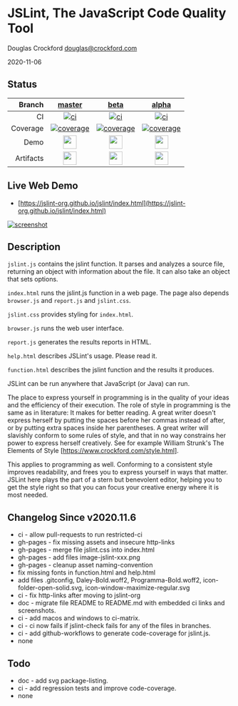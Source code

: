 # JSLint, The JavaScript Code Quality Tool

Douglas Crockford
douglas@crockford.com

2020-11-06

## Status
| Branch | [master](https://github.com/jslint-org/jslint/tree/master) | [beta](https://github.com/jslint-org/jslint/tree/beta) | [alpha](https://github.com/jslint-org/jslint/tree/alpha)|
|--:|:--:|:--:|:--:|
| CI | [![ci](https://github.com/jslint-org/jslint/actions/workflows/ci.yml/badge.svg?branch=master)](https://github.com/jslint-org/jslint/actions?query=branch%3Amaster) | [![ci](https://github.com/jslint-org/jslint/actions/workflows/ci.yml/badge.svg?branch=beta)](https://github.com/jslint-org/jslint/actions?query=branch%3Abeta) | [![ci](https://github.com/jslint-org/jslint/actions/workflows/ci.yml/badge.svg?branch=alpha)](https://github.com/jslint-org/jslint/actions?query=branch%3Aalpha)|
| Coverage | [![coverage](https://jslint-org.github.io/jslint/branch.master/.build/coverage/coverage-badge.svg)](https://jslint-org.github.io/jslint/branch.master/.build/coverage/index.html) | [![coverage](https://jslint-org.github.io/jslint/branch.beta/.build/coverage/coverage-badge.svg)](https://jslint-org.github.io/jslint/branch.beta/.build/coverage/index.html) | [![coverage](https://jslint-org.github.io/jslint/branch.alpha/.build/coverage/coverage-badge.svg)](https://jslint-org.github.io/jslint/branch.alpha/.build/coverage/index.html)|
| Demo | [<img src="https://jslint-org.github.io/jslint/image-window-maximize-regular.svg" height="30">](https://jslint-org.github.io/jslint/branch.master/index.html) | [<img src="https://jslint-org.github.io/jslint/image-window-maximize-regular.svg" height="30">](https://jslint-org.github.io/jslint/branch.beta/index.html) | [<img src="https://jslint-org.github.io/jslint/image-window-maximize-regular.svg" height="30">](https://jslint-org.github.io/jslint/branch.alpha/index.html)|
| Artifacts | [<img src="https://jslint-org.github.io/jslint/image-folder-open-solid.svg" height="30">](https://github.com/jslint-org/jslint/tree/gh-pages/branch.master/.build) | [<img src="https://jslint-org.github.io/jslint/image-folder-open-solid.svg" height="30">](https://github.com/jslint-org/jslint/tree/gh-pages/branch.beta/.build) | [<img src="https://jslint-org.github.io/jslint/image-folder-open-solid.svg" height="30">](https://github.com/jslint-org/jslint/tree/gh-pages/branch.alpha/.build)|

## Live Web Demo
- [https://jslint-org.github.io/jslint/index.html](https://jslint-org.github.io/jslint/index.html)

[![screenshot](https://jslint-org.github.io/jslint/branch.master/.build/screenshot.browser._2findex.html.png)](https://jslint-org.github.io/jslint/index.html)

## Description
`jslint.js` contains the jslint function. It parses and analyzes a source file,
returning an object with information about the file. It can also take an object
that sets options.

`index.html` runs the jslint.js function in a web page. The page also depends
`browser.js` and `report.js` and `jslint.css`.

`jslint.css` provides styling for `index.html`.

`browser.js` runs the web user interface.

`report.js` generates the results reports in HTML.

`help.html` describes JSLint's usage. Please read it.

`function.html` describes the jslint function and the results it produces.

JSLint can be run anywhere that JavaScript (or Java) can run.

The place to express yourself in programming is in the quality of your ideas and
the efficiency of their execution. The role of style in programming is the same
as in literature: It makes for better reading. A great writer doesn't express
herself by putting the spaces before her commas instead of after, or by putting
extra spaces inside her parentheses. A great writer will slavishly conform to
some rules of style, and that in no way constrains her power to express herself
creatively. See for example William Strunk's The Elements of Style
[https://www.crockford.com/style.html].

This applies to programming as well. Conforming to a consistent style improves
readability, and frees you to express yourself in ways that matter. JSLint here
plays the part of a stern but benevolent editor, helping you to get the style
right so that you can focus your creative energy where it is most needed.

## Changelog Since v2020.11.6
- ci - allow pull-requests to run restricted-ci
- gh-pages - fix missing assets and insecure http-links
- gh-pages - merge file jslint.css into index.html
- gh-pages - add files image-jslint-xxx.png
- gh-pages - cleanup asset naming-convention
- fix missing fonts in function.html and help.html
- add files .gitconfig, Daley-Bold.woff2, Programma-Bold.woff2, icon-folder-open-solid.svg, icon-window-maximize-regular.svg
- ci - fix http-links after moving to jslint-org
- doc - migrate file README to README.md with embedded ci links and screenshots.
- ci - add macos and windows to ci-matrix.
- ci - ci now fails if jslint-check fails for any of the files in branches.
- ci - add github-workflows to generate code-coverage for jslint.js.
- none

## Todo
- doc - add svg package-listing.
- ci - add regression tests and improve code-coverage.
- none

